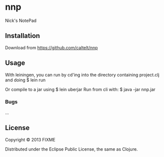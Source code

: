 # nnp

Nick's NotePad

## Installation

Download from https://github.com/caltelt/nnp

## Usage

With leiningen, you can run by cd'ing into the directory containing project.clj and doing
    $ lein run
    
Or compile to a jar using
    $ lein uberjar
Run from cli with: 
    $ java -jar nnp.jar


### Bugs

...

## License

Copyright © 2013 FIXME

Distributed under the Eclipse Public License, the same as Clojure.
